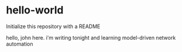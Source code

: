 # hello-world
Initialize this repository with a README

hello, john here.
i'm writing tonight and learning model-driven network automation
